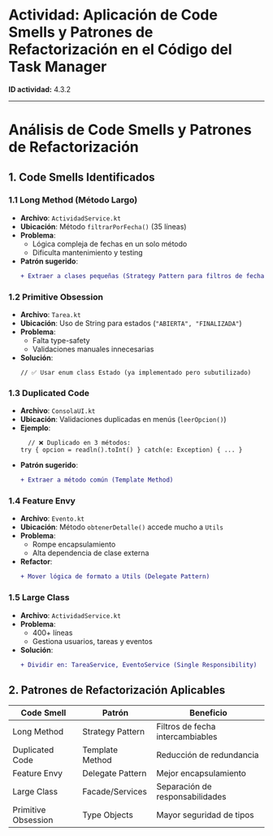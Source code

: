 # Actividad: Aplicación de Code Smells y Patrones de Refactorización en el Código del Task Manager

**ID actividad:** 4.3.2

---

# Análisis de Code Smells y Patrones de Refactorización

## 1. Code Smells Identificados

### 1.1 Long Method (Método Largo)
- **Archivo**: `ActividadService.kt`  
- **Ubicación**: Método `filtrarPorFecha()` (35 líneas)  
- **Problema**:  
  - Lógica compleja de fechas en un solo método  
  - Dificulta mantenimiento y testing  
- **Patrón sugerido**:  
  ```diff
  + Extraer a clases pequeñas (Strategy Pattern para filtros de fecha)
  ```

### 1.2 Primitive Obsession
- **Archivo**: `Tarea.kt`  
- **Ubicación**: Uso de String para estados (``"ABIERTA", "FINALIZADA"``)  
- **Problema**:  
  - Falta type-safety  
  - Validaciones manuales innecesarias
- **Solución**:
  ```
  // ✅ Usar enum class Estado (ya implementado pero subutilizado)
  ```

### 1.3 Duplicated Code
- **Archivo**: `ConsolaUI.kt`  
- **Ubicación**: Validaciones duplicadas en menús (``leerOpcion()``)  
- **Ejemplo**:
    ```
      // ❌ Duplicado en 3 métodos:
    try { opcion = readln().toInt() } catch(e: Exception) { ... }
    ```
- **Patrón sugerido**:  
  ```diff
  + Extraer a método común (Template Method)

### 1.4 Feature Envy
- **Archivo**: `Evento.kt`  
- **Ubicación**: Método ``obtenerDetalle()`` accede mucho a ``Utils``  
- **Problema**:  
  - Rompe encapsulamiento  
  - Alta dependencia de clase externa  
- **Refactor**:  
  ```diff
  + Mover lógica de formato a Utils (Delegate Pattern)
  ```

 ### 1.5 Large Class
- **Archivo**: `ActividadService.kt`   
- **Problema**:  
  - 400+ líneas  
  - Gestiona usuarios, tareas y eventos
- **Solución**:  
  ```diff
  + Dividir en: TareaService, EventoService (Single Responsibility)
  ```

## 2. Patrones de Refactorización Aplicables

| Code Smell           | Patrón             | Beneficio                             |
|----------------------|--------------------|----------------------------------------|
| Long Method          | Strategy Pattern   | Filtros de fecha intercambiables       |
| Duplicated Code      | Template Method    | Reducción de redundancia               |
| Feature Envy         | Delegate Pattern   | Mejor encapsulamiento                  |
| Large Class          | Facade/Services    | Separación de responsabilidades        |
| Primitive Obsession  | Type Objects       | Mayor seguridad de tipos               |
